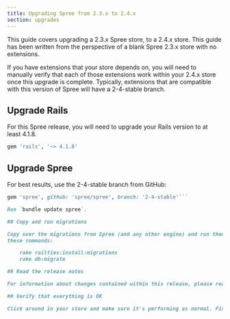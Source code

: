 ```yaml
---
title: Upgrading Spree from 2.3.x to 2.4.x
section: upgrades
---
```


This guide covers upgrading a 2.3.x Spree store, to a 2.4.x store. This
guide has been written from the perspective of a blank Spree 2.3.x store with
no extensions.

If you have extensions that your store depends on, you will need to manually
verify that each of those extensions work within your 2.4.x store once this
upgrade is complete. Typically, extensions that are compatible with this
version of Spree will have a 2-4-stable branch.

## Upgrade Rails

For this Spree release, you will need to upgrade your Rails version to at least 4.1.8.

```ruby
gem 'rails', '~> 4.1.8'
```

## Upgrade Spree

For best results, use the 2-4-stable branch from GitHub:

```ruby
gem 'spree', github: 'spree/spree', branch: '2-4-stable'```

Run `bundle update spree`.

## Copy and run migrations

Copy over the migrations from Spree (and any other engine) and run them using
these commands:

    rake railties:install:migrations
    rake db:migrate

## Read the release notes

For information about changes contained within this release, please read the [2.4.0 Release Notes](http://guides.spreecommerce.com/release_notes/spree_2_4_0.html).

## Verify that everything is OK

Click around in your store and make sure it's performing as normal. Fix any deprecation warnings you see.
